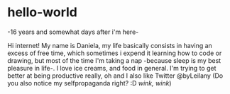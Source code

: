 # hello-world

-16 years and somewhat days after i'm here-

Hi internet!
My name is Daniela, my life basically consists in having an excess of free time, which sometimes i expend it learning how to code or drawing, but most of the time I'm taking a nap -because sleep is my best pleasure in life-. I love ice creams, and food in general. I'm trying to get better at being productive really, oh and I also like Twitter @byLeilany (Do you also notice my selfpropaganda right? :D *wink, wink*)
